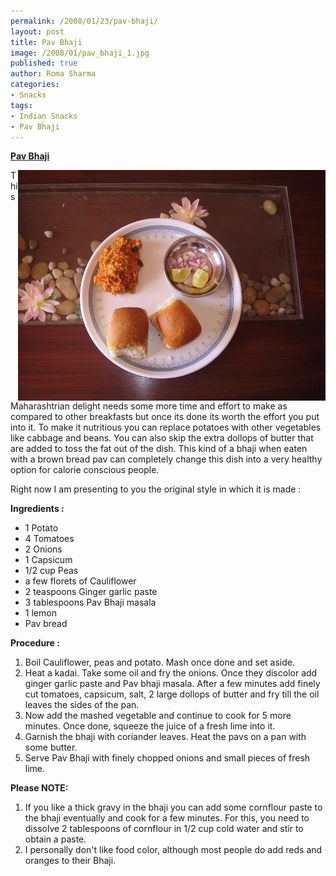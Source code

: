```yaml
--- 
permalink: /2008/01/23/pav-bhaji/
layout: post
title: Pav Bhaji
image: /2008/01/pav_bhaji_1.jpg
published: true
author: Roma Sharma
categories: 
- Snacks
tags:
- Indian Snacks
- Pav Bhaji
---
```

<a title="Pav Bhaji" href="/2008/01/pav_bhaji_1.jpg"><span style="text-decoration:underline;"><strong>Pav Bhaji</strong></span></a>

<a title="Pav Bhaji" href="/2008/01/pav_bhaji_1.jpg"><img class="alignleft" src="/2008/01/pav_bhaji_1.jpg" alt="Pav Bhaji" width="492" height="369" align="right" /></a>

This Maharashtrian delight needs some more time and effort to make as compared to other breakfasts but once its done its worth the effort you put into it. To make it nutritious you can replace potatoes with other vegetables like cabbage and beans. You can also skip the extra dollops of butter that are added to toss the fat out of the dish. This kind of a bhaji when eaten with a brown bread pav can completely change this dish into a very healthy option for calorie conscious people.

Right now I am presenting to you the original style in which it is made :

<strong>Ingredients :</strong>
<ul>
	<li>1 Potato</li>
	<li>4 Tomatoes</li>
	<li>2 Onions</li>
	<li>1 Capsicum</li>
	<li>1/2 cup Peas</li>
	<li>a few florets of Cauliflower</li>
	<li>2 teaspoons Ginger garlic paste</li>
	<li>3 tablespoons Pav Bhaji masala</li>
	<li>1 lemon</li>
	<li>Pav bread</li>
</ul>
<strong>Procedure :</strong>
<ol>
	<li>Boil Cauliflower, peas and potato. Mash once done and set aside.</li>
	<li>Heat a kadai. Take some oil and fry the onions. Once they discolor add ginger garlic paste and Pav bhaji masala. After a few minutes add finely cut tomatoes, capsicum, salt, 2 large dollops of butter and fry till the oil leaves the sides of the pan.</li>
	<li>Now add the mashed vegetable and continue to cook for 5 more minutes. Once done, squeeze the juice of a fresh lime into it.</li>
	<li>Garnish the bhaji with coriander leaves. Heat the pavs on a pan with some butter.</li>
	<li>Serve Pav Bhaji with finely chopped onions and small pieces of fresh lime.</li>
</ol>
<strong>Please NOTE:</strong>
<ol>
	<li>If you like a thick gravy in the bhaji you can add some cornflour paste to the bhaji eventually and cook for a few minutes. For this, you need to dissolve 2 tablespoons of cornflour in 1/2 cup cold water and stir to obtain a paste.</li>
	<li>I personally don't like food color, although most people do add reds and oranges to their Bhaji.</li>
</ol>
